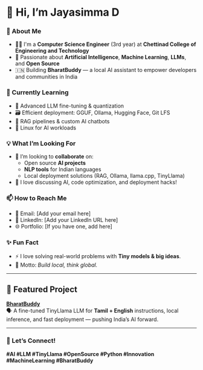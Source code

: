 # 👋 Hi, I’m Jayasimma D

### 🚀 About Me
- 👨‍💻 I'm a **Computer Science Engineer** (3rd year) at **Chettinad College of Engineering and Technology**
- 🧠 Passionate about **Artificial Intelligence**, **Machine Learning**, **LLMs**, and **Open Source**
- 🇮🇳 Building **BharatBuddy** — a local AI assistant to empower developers and communities in India

### 🌱 Currently Learning
- 🤖 Advanced LLM fine-tuning & quantization
- 🗃️ Efficient deployment: GGUF, Ollama, Hugging Face, Git LFS
- 🧩 RAG pipelines & custom AI chatbots
- 🐧 Linux for AI workloads

### 💡 What I’m Looking For
- 🤝 I’m looking to **collaborate** on:
  - Open source **AI projects**
  - **NLP tools** for Indian languages
  - Local deployment solutions (RAG, Ollama, llama.cpp, TinyLlama)
- 💬 I love discussing AI, code optimization, and deployment hacks!

### 📫 How to Reach Me
- 📧 Email: [Add your email here]
- 💼 LinkedIn: [Add your LinkedIn URL here]
- 🌐 Portfolio: [If you have one, add here]

### ✨ Fun Fact
- ⚡ I love solving real-world problems with **Tiny models & big ideas**.
- 🧩 Motto: *Build local, think global.*

---

## 📌 Featured Project
**[BharatBuddy](#)**  
🗣️ A fine-tuned TinyLlama LLM for **Tamil + English** instructions, local inference, and fast deployment — pushing India’s AI forward.

---

### 📣 Let’s Connect!
**#AI #LLM #TinyLlama #OpenSource #Python #Innovation #MachineLearning #BharatBuddy**

